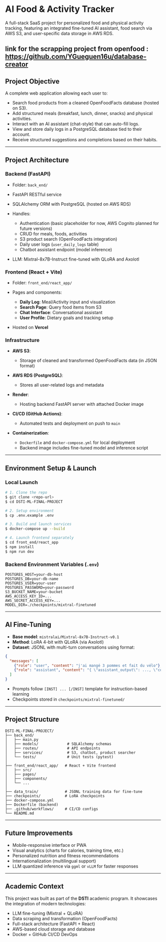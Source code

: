 # AI Food & Activity Tracker

A full-stack SaaS project for personalized food and physical activity tracking, featuring an integrated fine-tuned AI assistant, food search via AWS S3, and user-specific data storage in AWS RDS.

link for the scrapping project from openfood : https://github.com/YGueguen16u/database-creator
---

## Project Objective

A complete web application allowing each user to:

* Search food products from a cleaned OpenFoodFacts database (hosted on S3).
* Add structured meals (breakfast, lunch, dinner, snacks) and physical activities.
* Interact with an AI assistant (chat-style) that can auto-fill logs.
* View and store daily logs in a PostgreSQL database tied to their account.
* Receive structured suggestions and completions based on their habits.

---

## Project Architecture

### Backend (FastAPI)

* Folder: `back_end/`
* FastAPI RESTful service
* SQLAlchemy ORM with PostgreSQL (hosted on AWS RDS)
* Handles:

  * Authentication (basic placeholder for now, AWS Cognito planned for future versions)
  * CRUD for meals, foods, activities
  * S3 product search (OpenFoodFacts integration)
  * Daily user logs (`user_daily_logs` table)
  * Chatbot assistant endpoint (model inference)
* LLM: Mixtral-8x7B-Instruct fine-tuned with QLoRA and Axolotl

### Frontend (React + Vite)

* Folder: `front_end/react_app/`
* Pages and components:

  * **Daily Log**: Meal/Activity input and visualization
  * **Search Page**: Query food items from S3
  * **Chat Interface**: Conversational assistant
  * **User Profile**: Dietary goals and tracking setup
* Hosted on **Vercel**

### Infrastructure

* **AWS S3**:

  * Storage of cleaned and transformed OpenFoodFacts data (in JSON format)
* **AWS RDS (PostgreSQL)**:

  * Stores all user-related logs and metadata
* **Render**:

  * Hosting backend FastAPI server with attached Docker image
* **CI/CD (GitHub Actions)**:

  * Automated tests and deployment on push to `main`
* **Containerization**:

  * `Dockerfile` and `docker-compose.yml` for local deployment
  * Backend image includes fine-tuned model and inference script

---

## Environment Setup & Launch

### Local Launch

```bash
# 1. Clone the repo
$ git clone <repo-url>
$ cd DSTI-ML-FINAL-PROJECT

# 2. Setup environment
$ cp .env.example .env

# 3. Build and launch services
$ docker-compose up --build

# 4. Launch frontend separately
$ cd front_end/react_app
$ npm install
$ npm run dev
```

### Backend Environment Variables (`.env`)

```env
POSTGRES_HOST=your-db-host
POSTGRES_DB=your-db-name
POSTGRES_USER=your-user
POSTGRES_PASSWORD=your-password
S3_BUCKET_NAME=your-bucket
AWS_ACCESS_KEY_ID=...
AWS_SECRET_ACCESS_KEY=...
MODEL_DIR=./checkpoints/mixtral-finetuned
```

---

## AI Fine-Tuning

* **Base model**: `mistralai/Mixtral-8x7B-Instruct-v0.1`
* **Method**: LoRA 4-bit with QLoRA (via Axolotl)
* **Dataset**: JSONL with multi-turn conversations using format:

```json
{
  "messages": [
    {"role": "user", "content": "j'ai mangé 3 pommes et fait du vélo"},
    {"role": "assistant", "content": "{ \"assistant_output\": ..., \"commands\": [{...}] }"}
  ]
}
```

* Prompts follow `[INST] ... [/INST]` template for instruction-based learning
* Checkpoints stored in `checkpoints/mixtral-finetuned/`

---

## Project Structure

```
DSTI-ML-FINAL-PROJECT/
├── back_end/
│   ├── main.py
│   ├── models/             # SQLAlchemy schemas
│   ├── routes/             # API endpoints
│   ├── services/           # S3, chatbot, product searcher
│   └── tests/              # Unit tests (pytest)
│
├── front_end/react_app/   # React + Vite frontend
│   ├── src/
│   ├── pages/
│   ├── components/
│   └── ...
│
├── data_train/            # JSONL training data for fine-tune
├── checkpoints/           # LoRA checkpoints
├── docker-compose.yml
├── Dockerfile (backend)
├── .github/workflows/     # CI/CD configs
└── README.md
```

---

## Future Improvements

* Mobile-responsive interface or PWA
* Visual analytics (charts for calories, training time, etc.)
* Personalized nutrition and fitness recommendations
* Internationalization (multilingual support)
* LLM quantized inference via `ggml` or `vLLM` for faster responses

---

## Academic Context

This project was built as part of the **DSTI** academic program. It showcases the integration of modern technologies:

* LLM fine-tuning (Mixtral + QLoRA)
* Data scraping and transformation (OpenFoodFacts)
* Full-stack architecture (FastAPI + React)
* AWS-based cloud storage and database
* Docker + GitHub CI/CD DevOps

